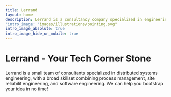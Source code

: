 ```yaml
---
title: Lerrand 
layout: home
description: Lerrand is a consultancy company specialized in engineering distributed systems and decentralized systems that scale. The company is backend by individual contributors with demonstrated expertise in the world of site reliability engineering, software engineering, devops and blockchains.
"intro_image: "images/illustrations/pointing.svg"
intro_image_absolute: true
intro_image_hide_on_mobile: true
---
```


# Lerrand - Your Tech Corner Stone 

Lerrand is a small team of consultants specialized in distributed systems engineering, with a broad skillset combining process management, site reliabilit engineering, and software engineering. We can help you bootstrap your idea in no time!
